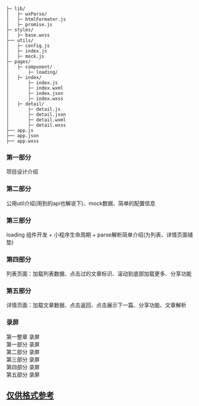 ```
├─ lib/
│   ├─ wxParse/
│   ├─ htmlFormater.js
│   ├─ promise.js
├─ styles/
│   ├─ base.wxss
├── utils/
│   ├─ config.js
│   ├─ index.js
│   ├─ mock.js
├─ pages/
│   ├─ component/
│       ├─ loading/
│   ├─ index/
│       ├─ index.js
│       ├─ index.wxml
│       ├─ index.json
│       ├─ index.wxss
│   ├─ detail/
│       ├─ detail.js
│       ├─ detail.json
│       ├─ detail.wxml
│       ├─ detail.wxss
├── app.js 
├── app.json
├── app.wxss
```
### 第一部分  
项目设计介绍  

### 第二部分  
公用util介绍(用到的api也解说下)、mock数据、简单的配置信息  

### 第三部分  
loading 组件开发 + 小程序生命周期 + parse解析简单介绍(为列表、详情页面铺垫)   

### 第四部分
列表页面：加载列表数据、点击过的文章标识、滚动到底部加载更多、分享功能  

### 第五部分  
详情页面：加载文章数据、点击返回、点击展示下一篇、分享功能、文章解析  


### 录屏
第一整章    录屏  
第一部分    录屏  
第二部分    录屏  
第三部分    录屏  
第四部分    录屏  
第五部分    录屏  

## [仅供格式参考](https://github.com/HujiangCollege/wechat-xcx-tutorial/blob/master/docs/ch1-2.md)
